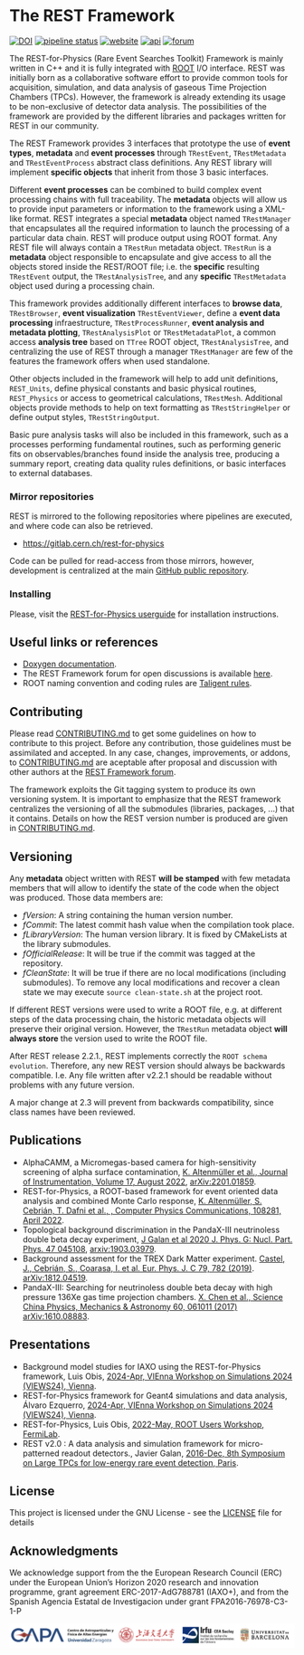 # The REST Framework
[![DOI](https://zenodo.org/badge/324291710.svg)](http://doi.org/10.5281/zenodo.4528985)
[![pipeline status](https://github.com/rest-for-physics/framework/actions/workflows/validation.yml/badge.svg)](https://github.com/rest-for-physics/framework)
[![website](https://img.shields.io/badge/user-guide-E8B6FF.svg)](https://rest-for-physics.github.io)
[![api](https://img.shields.io/badge/user-API-FFCA78.svg)](https://rest-for-physics.github.io/framework/)
[![forum](https://img.shields.io/badge/user-forum-AAFF90.svg)](https://rest-forum.unizar.es/)

The REST-for-Physics (Rare Event Searches Toolkit) Framework is mainly written in C++ and it is fully integrated with [ROOT](https://root.cern.ch) I/O interface.
REST was initially born as a collaborative software effort to provide common tools for acquisition, simulation, and data analysis of gaseous Time Projection Chambers (TPCs). However, the framework is already extending its usage to be non-exclusive of detector data analysis. The possibilities of the framework are provided by the different libraries and packages written for REST in our community.

The REST Framework provides 3 interfaces that prototype the use of **event types**, **metadata** and **event processes** through `TRestEvent`, `TRestMetadata` and `TRestEventProcess` abstract class definitions.
Any REST library will implement **specific objects** that inherit from those 3 basic interfaces.

Different **event processes** can be combined to build complex event processing chains with full traceability.
The **metadata** objects will allow us to provide input parameters or information to the framework using a XML-like format.
REST integrates a special **metadata** object named `TRestManager` that encapsulates all the required information to launch the processing of a particular data chain.
REST will produce output using ROOT format. Any REST file will always contain a `TRestRun` metadata object.
`TRestRun` is a **metadata** object responsible to encapsulate and give access to all the objects stored inside the REST/ROOT file;
i.e. the **specific** resulting `TRestEvent` output, the `TRestAnalysisTree`, and any **specific** `TRestMetadata` object used during a processing chain.

This framework provides additionally different interfaces to **browse data**, `TRestBrowser`, **event visualization** `TRestEventViewer`, define a **event data processing** infraestructure, `TRestProcessRunner`, **event analysis and metadata plotting**, `TRestAnalysisPlot` or `TRestMetadataPlot`, a common access **analysis tree** based on `TTree` ROOT object, `TRestAnalysisTree`, and centralizing the use of REST through a manager `TRestManager` are few of the features the framework offers when used standalone.

Other objects included in the framework will help to add unit definitions, `REST_Units`, define physical constants and basic physical routines, `REST_Physics` or access to geometrical calculations, `TRestMesh`. Additional objects provide methods to help on text formatting as `TRestStringHelper` or define output styles, `TRestStringOutput`.

Basic pure analysis tasks will also be included in this framework, such as a processes performing fundamental routines, such as performing generic fits on observables/branches found inside the analysis tree, producing a summary report, creating data quality rules definitions, or basic interfaces to external databases.

### Mirror repositories

REST is mirrored to the following repositories where pipelines are executed, and where code can also be retrieved.

- https://gitlab.cern.ch/rest-for-physics

Code can be pulled for read-access from those mirrors, however, development is centralized at the main [GitHub public repository](https://github.com/rest-for-physics/).

### Installing

Please, visit the [REST-for-Physics userguide](https://rest-for-physics.github.io) for installation instructions.


## Useful links or references

- [Doxygen documentation](https://rest-for-physics.github.io/framework/).
- The REST Framework forum for open discussions is available [here](https://rest-forum.unizar.es).
- ROOT naming convention and coding rules are [Taligent rules](https://root.cern/TaligentDocs/TaligentOnline/DocumentRoot/1.0/Docs/books/WM/WM_63.html#HEADING77).

## Contributing

Please read [CONTRIBUTING.md](CONTRIBUTING.md) to get some guidelines on how to contribute to this project.
Before any contribution, those guidelines must be assimilated and accepted.
In any case, changes, improvements, or addons, to [CONTRIBUTING.md](CONTRIBUTING.md) are aceptable after proposal and discussion with other authors at the [REST Framework forum](https://ezpc10.unizar.es/).

The framework exploits the Git tagging system to produce its own versioning system. It is important to emphasize that the REST framework centralizes the versioning of all the submodules (libraries, packages, ...) that it contains. Details on how the REST version number is produced are given in [CONTRIBUTING.md](CONTRIBUTING.md).

## Versioning

Any **metadata** object written with REST **will be stamped** with few metadata members that will allow to identify the state of the code when the object was produced. Those data members are:
  - *fVersion*: A string containing the human version number.
  - *fCommit*: The latest commit hash value when the compilation took place.
  - *fLibraryVersion*: The human version library. It is fixed by CMakeLists at the library submodules.
  - *fOfficialRelease*: It will be true if the commit was tagged at the repository.
  - *fCleanState*: It will be true if there are no local modifications (including submodules). To remove any local modifications and recover a clean state we may execute `source clean-state.sh` at the project root.

If different REST versions were used to write a ROOT file, e.g. at different steps of the data processing chain, the historic metadata objects will preserve their original version.
However, the `TRestRun` metadata object **will always store** the version used to write the ROOT file.

After REST release 2.2.1., REST implements correctly the `ROOT schema evolution`. Therefore, any new REST version should always be backwards compatible.
I.e. Any file written after v2.2.1 should be readable without problems with any future version.

A major change at 2.3 will prevent from backwards compatibility, since class names have been reviewed.

## Publications

- AlphaCAMM, a Micromegas-based camera for high-sensitivity screening of alpha surface contamination, [K. Altenmüller et al., Journal of Instrumentation, Volume 17, August 2022](https://doi.org/10.1088/1748-0221/17/08/P08035), [arXiv:2201.01859](https://doi.org/10.48550/arXiv.2201.01859).
- REST-for-Physics, a ROOT-based framework for event oriented data analysis and combined Monte Carlo response, [K. Altenmüller, S. Cebrián, T. Dafni et al., , Computer Physics Communications, 108281, April 2022](https://doi.org/10.1016/j.cpc.2021.108281).
- Topological background discrimination in the PandaX-III neutrinoless double beta decay experiment, [J Galan et al 2020 J. Phys. G: Nucl. Part. Phys. 47 045108](https://doi.org/10.1088/1361-6471/ab4dbe), [arxiv:1903.03979](https://doi.org/10.48550/arXiv.1903.03979).
- Background assessment for the TREX Dark Matter experiment. [Castel, J., Cebrián, S., Coarasa, I. et al. Eur. Phys. J. C 79, 782 (2019)](https://doi.org/10.1140/epjc/s10052-019-7282-6). [arXiv:1812.04519](https://arxiv.org/abs/1812.04519).
- PandaX-III: Searching for neutrinoless double beta decay with high pressure 136Xe gas time projection chambers. [X. Chen et al., Science China Physics, Mechanics & Astronomy 60, 061011 (2017)](https://doi.org/10.1007/s11433-017-9028-0) [arXiv:1610.08883](https://arxiv.org/abs/1610.08883).

## Presentations
- Background model studies for IAXO using the REST-for-Physics framework, Luis Obis, [2024-Apr, VIEnna Workshop on Simulations 2024  (VIEWS24), Vienna](https://indico.cern.ch/event/1275551/contributions/5858816/).
- REST-for-Physics framework for Geant4 simulations and data analysis, Álvaro Ezquerro, [2024-Apr, VIEnna Workshop on Simulations 2024  (VIEWS24), Vienna](https://indico.cern.ch/event/1275551/contributions/5858814/).
- REST-for-Physics, Luis Obis, [2022-May, ROOT Users Workshop, FermiLab](https://indico.fnal.gov/event/23628/contributions/240755/).
- REST v2.0 : A data analysis and simulation framework for micro-patterned readout detectors., Javier Galan, [2016-Dec, 8th Symposium on Large TPCs for low-energy rare event detection, Paris](https://indico.cern.ch/event/473362/contributions/2334838/).


## License

This project is licensed under the GNU License - see the [LICENSE](LICENCE) file for details

## Acknowledgments

We acknowledge support from the the European Research Council (ERC) under the European Union’s Horizon 2020 research and innovation programme, grant agreement ERC-2017-AdG788781 (IAXO+), and from the Spanish Agencia Estatal de Investigacion under grant FPA2016-76978-C3-1-P

![Insitution logos](miscellaneous/institution_logos.png)
